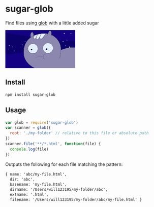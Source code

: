 sugar-glob
==========

Find files using [glob](https://github.com/isaacs/node-glob) with a little added sugar


![](https://raw.githubusercontent.com/will123195/sugar-glob/master/glob.gif)


## Install

```
npm install sugar-glob
```


## Usage

```js
var glob = require('sugar-glob')
var scanner = glob({
  root: './my-folder' // relative to this file or absolute path
})
scanner.file('**/*.html', function(file) {
  console.log(file)
})
```

Outputs the following for each file matching the pattern:

```
{ name: 'abc/my-file.html',
  dir: 'abc',
  basename: 'my-file.html',
  dirname: '/Users/will123195/my-folder/abc',
  extname: '.html',
  filename: '/Users/will123195/my-folder/abc/my-file.html' }
```
